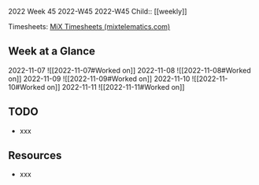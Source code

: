 2022 Week 45
2022-W45 2022-W45
Child:: [[weekly]]

Timesheets: [MiX Timesheets (mixtelematics.com)](http://timesheets.mixtelematics.com/MixTimesheetsUI/app/index.html#/TimeSheet)

## Week at a Glance

2022-11-07
![[2022-11-07#Worked on]]
2022-11-08
![[2022-11-08#Worked on]]
2022-11-09
![[2022-11-09#Worked on]]
2022-11-10
![[2022-11-10#Worked on]]
2022-11-11
![[2022-11-11#Worked on]]

## TODO

- xxx

## Resources

- xxx


